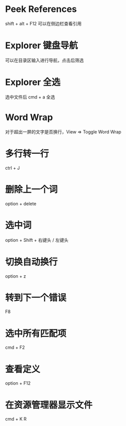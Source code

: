 # Peek References

shift + alt + F12 可以在侧边栏查看引用

# Explorer 键盘导航

可以在目录区输入进行导航，点击后筛选

# Explorer 全选

选中文件后 cmd + a 全选

# Word Wrap

对于超出一屏的文字是否换行，View => Toggle Word Wrap

# 多行转一行

ctrl + J

# 删除上一个词

option + delete

# 选中词

option + Shift + 右键头 / 左键头

# 切换自动换行

option + z

# 转到下一个错误

F8

# 选中所有匹配项

cmd + F2

# 查看定义

option + F12

# 在资源管理器显示文件

cmd + K R